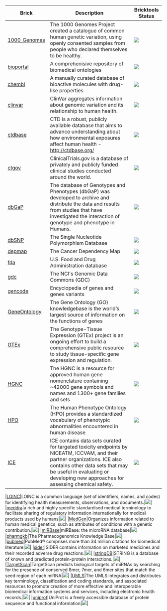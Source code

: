 | Brick | Description | Bricktools Status |
|---|---|---|
|[1000_Genomes](https://github.com/biobricks-ai/1000_Genomes)|The 1000 Genomes Project created a catalogue of common human genetic variation, using openly consented samples from people who declared themselves to be healthy.|<a href="https://github.com/biobricks-ai/1000_Genomes/actions"><img src="https://github.com/biobricks-ai/1000_Genomes/actions/workflows/bricktools-check.yaml/badge.svg?branch=main"/></a>|
|[bioportal](https://github.com/biobricks-ai/bioportal)|A comprehenisive repository of biomedical ontologies|<a href="https://github.com/biobricks-ai/bioportal/actions"><img src="https://github.com/biobricks-ai/bioportal/actions/workflows/bricktools-check.yaml/badge.svg?branch=master"/></a>|
|[chembl](https://github.com/biobricks-ai/chembl)|A manually curated database of bioactive molecules with drug-like properties|<a href="https://github.com/biobricks-ai/chembl/actions"><img src="https://github.com/biobricks-ai/chembl/actions/workflows/bricktools-check.yaml/badge.svg?branch=master"/></a>|
|[clinvar](https://github.com/biobricks-ai/clinvar)|ClinVar aggregates information about genomic variation and its relationship to human health.|<a href="https://github.com/biobricks-ai/clinvar/actions"><img src="https://github.com/biobricks-ai/clinvar/actions/workflows/bricktools-check.yaml/badge.svg?branch=master"/></a>|
|[ctdbase](https://github.com/biobricks-ai/ctdbase)|CTD is a robust, publicly available database that aims to advance understanding about how environmental exposures affect human health - http://ctdbase.org/|<a href="https://github.com/biobricks-ai/ctdbase/actions"><img src="https://github.com/biobricks-ai/ctdbase/actions/workflows/bricktools-check.yaml/badge.svg?branch=master"/></a>|
|[ctgov](https://github.com/biobricks-ai/ctgov)|ClinicalTrials.gov is a database of privately and publicly funded clinical studies conducted around the world.|<a href="https://github.com/biobricks-ai/ctgov/actions"><img src="https://github.com/biobricks-ai/ctgov/actions/workflows/bricktools-check.yaml/badge.svg?branch=main"/></a>|
|[dbGaP](https://github.com/biobricks-ai/dbGaP)|The database of Genotypes and Phenotypes (dbGaP) was developed to archive and distribute the data and results from studies that have investigated the interaction of genotype and phenotype in Humans.|<a href="https://github.com/biobricks-ai/dbGaP/actions"><img src="https://github.com/biobricks-ai/dbGaP/actions/workflows/bricktools-check.yaml/badge.svg?branch=master"/></a>|
|[dbSNP](https://github.com/biobricks-ai/dbSNP)|The Single Nucleotide Polymorphism Database|<a href="https://github.com/biobricks-ai/dbSNP/actions"><img src="https://github.com/biobricks-ai/dbSNP/actions/workflows/bricktools-check.yaml/badge.svg?branch=master"/></a>|
|[depmap](https://github.com/biobricks-ai/depmap)|The Cancer Dependency Map|<a href="https://github.com/biobricks-ai/depmap/actions"><img src="https://github.com/biobricks-ai/depmap/actions/workflows/bricktools-check.yaml/badge.svg?branch=master"/></a>|
|[fda](https://github.com/biobricks-ai/fda)|U.S. Food and Drug Administration database|<a href="https://github.com/biobricks-ai/fda/actions"><img src="https://github.com/biobricks-ai/fda/actions/workflows/bricktools-check.yaml/badge.svg?branch=main"/></a>|
|[gdc](https://github.com/biobricks-ai/gdc)|The NCI's Genomic Data Commons (GDC)|<a href="https://github.com/biobricks-ai/gdc/actions"><img src="https://github.com/biobricks-ai/gdc/actions/workflows/bricktools-check.yaml/badge.svg?branch=master"/></a>|
|[gencode](https://github.com/biobricks-ai/gencode)|Encyclopedia of genes and genes variants|<a href="https://github.com/biobricks-ai/gencode/actions"><img src="https://github.com/biobricks-ai/gencode/actions/workflows/bricktools-check.yaml/badge.svg?branch=main"/></a>|
|[GeneOntology](https://github.com/biobricks-ai/GeneOntology)|The Gene Ontology (GO) knowledgebase is the world’s largest source of information on the functions of genes|<a href="https://github.com/biobricks-ai/GeneOntology/actions"><img src="https://github.com/biobricks-ai/GeneOntology/actions/workflows/bricktools-check.yaml/badge.svg?branch=main"/></a>|
|[GTEx](https://github.com/biobricks-ai/GTEx)|The Genotype-Tissue Expression (GTEx) project is an ongoing effort to build a comprehensive public resource to study tissue-specific gene expression and regulation.|<a href="https://github.com/biobricks-ai/GTEx/actions"><img src="https://github.com/biobricks-ai/GTEx/actions/workflows/bricktools-check.yaml/badge.svg?branch=master"/></a>|
|[HGNC](https://github.com/biobricks-ai/HGNC)|The HGNC is a resource for approved human gene nomenclature containing ~42000 gene symbols and names and 1300+ gene families and sets|<a href="https://github.com/biobricks-ai/HGNC/actions"><img src="https://github.com/biobricks-ai/HGNC/actions/workflows/bricktools-check.yaml/badge.svg?branch=master"/></a>|
|[HPO](https://github.com/biobricks-ai/HPO)|The Human Phenotype Ontology (HPO) provides a standardized vocabulary of phenotypic abnormalities encountered in human disease|<a href="https://github.com/biobricks-ai/HPO/actions"><img src="https://github.com/biobricks-ai/HPO/actions/workflows/bricktools-check.yaml/badge.svg?branch=master"/></a>|
|[ICE](https://github.com/biobricks-ai/HPO)|ICE contains data sets curated for targeted toxicity endpoints by NICEATM, ICCVAM, and their partner organizations. ICE also contains other data sets that may be useful in evaluating or developing new approaches for assessing chemical safety.|<a href="https://github.com/biobricks-ai/ICE/actions"><img src="https://github.com/biobricks-ai/ICE/actions/workflows/bricktools-check.yaml/badge.svg?branch=master"/></a>|

|[LOINC](https://github.com/biobricks-ai/LOINC)|LOINC is a common language (set of identifiers, names, and codes) for identifying health measurements, observations, and documents.|<a href="https://github.com/biobricks-ai/LOINC/actions"><img src="https://github.com/biobricks-ai/LOINC/actions/workflows/bricktools-check.yaml/badge.svg?branch=master"/></a>|
|[meddra](https://github.com/biobricks-ai/meddra)|a rich and highly specific standardised medical terminology to facilitate sharing of regulatory information internationally for medical products used by humans|<a href="https://github.com/biobricks-ai/meddra/actions"><img src="https://github.com/biobricks-ai/meddra/actions/workflows/bricktools-check.yaml/badge.svg?branch=main"/></a>|
|[MedGen](https://github.com/biobricks-ai/MedGen)|Organizes information related to human medical genetics, such as attributes of conditions with a genetic contribution.|<a href="https://github.com/biobricks-ai/MedGen/actions"><img src="https://github.com/biobricks-ai/MedGen/actions/workflows/bricktools-check.yaml/badge.svg?branch=master"/></a>|
|[miRBase](https://github.com/biobricks-ai/miRBase)|miRBase: the microRNA database|<a href="https://github.com/biobricks-ai/miRBase/actions"><img src="https://github.com/biobricks-ai/miRBase/actions/workflows/bricktools-check.yaml/badge.svg?branch=master"/></a>|
|[pharmgkb](https://github.com/biobricks-ai/pharmgkb)|The Pharmacogenomics Knowledge Base|<a href="https://github.com/biobricks-ai/pharmgkb/actions"><img src="https://github.com/biobricks-ai/pharmgkb/actions/workflows/bricktools-check.yaml/badge.svg?branch=master"/></a>|
|[pubmed](https://github.com/biobricks-ai/pubmed)|PubMed® comprises more than 34 million citations for biomedical literature|<a href="https://github.com/biobricks-ai/pubmed/actions"><img src="https://github.com/biobricks-ai/pubmed/actions/workflows/bricktools-check.yaml/badge.svg?branch=main"/></a>|
|[sider](https://github.com/biobricks-ai/sider)|SIDER contains information on marketed medicines and their recorded adverse drug reactions.|<a href="https://github.com/biobricks-ai/sider/actions"><img src="https://github.com/biobricks-ai/sider/actions/workflows/bricktools-check.yaml/badge.svg?branch=main"/></a>|
|[stringDB](https://github.com/biobricks-ai/stringDB)|STRING is a database of known and predicted protein-protein interactions.|<a href="https://github.com/biobricks-ai/stringDB/actions"><img src="https://github.com/biobricks-ai/stringDB/actions/workflows/bricktools-check.yaml/badge.svg?branch=main"/></a>|
|[TargetScan](https://github.com/biobricks-ai/TargetScan)|TargetScan predicts biological targets of miRNAs by searching for the presence of conserved 8mer, 7mer, and 6mer sites that match the seed region of each miRNA|<a href="https://github.com/biobricks-ai/TargetScan/actions"><img src="https://github.com/biobricks-ai/TargetScan/actions/workflows/bricktools-check.yaml/badge.svg?branch=main"/></a>|
|[UMLS](https://github.com/biobricks-ai/UMLS)|The UMLS integrates and distributes key terminology, classification and coding standards, and associated resources to promote creation of more effective and interoperable biomedical information systems and services, including electronic health records.|<a href="https://github.com/biobricks-ai/UMLS/actions"><img src="https://github.com/biobricks-ai/UMLS/actions/workflows/bricktools-check.yaml/badge.svg?branch=main"/></a>|
|[uniprot](https://github.com/biobricks-ai/uniprot)|UniProt is a freely accessible database of protein sequence and functional information|<a href="https://github.com/biobricks-ai/uniprot/actions"><img src="https://github.com/biobricks-ai/uniprot/actions/workflows/bricktools-check.yaml/badge.svg?branch=master"/></a>|
